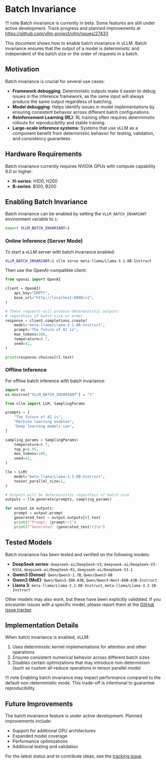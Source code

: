 # Batch Invariance

!!! note
    Batch invariance is currently in beta. Some features are still under active development.
    Track progress and planned improvements at <https://github.com/vllm-project/vllm/issues/27433>

This document shows how to enable batch invariance in vLLM. Batch invariance ensures that the output of a model is deterministic and independent of the batch size or the order of requests in a batch.

## Motivation

Batch invariance is crucial for several use cases:

- **Framework debugging**: Deterministic outputs make it easier to debug issues in the inference framework, as the same input will always produce the same output regardless of batching.
- **Model debugging**: Helps identify issues in model implementations by ensuring consistent behavior across different batch configurations.
- **Reinforcement Learning (RL)**: RL training often requires deterministic rollouts for reproducibility and stable training.
- **Large-scale inference systems**: Systems that use vLLM as a component benefit from deterministic behavior for testing, validation, and consistency guarantees.

## Hardware Requirements

Batch invariance currently requires NVIDIA GPUs with compute capability 9.0 or higher:

- **H-series**: H100, H200
- **B-series**: B100, B200

## Enabling Batch Invariance

Batch invariance can be enabled by setting the `VLLM_BATCH_INVARIANT` environment variable to `1`:

```bash
export VLLM_BATCH_INVARIANT=1
```

### Online Inference (Server Mode)

To start a vLLM server with batch invariance enabled:

```bash
VLLM_BATCH_INVARIANT=1 vllm serve meta-llama/Llama-3.1-8B-Instruct
```

Then use the OpenAI-compatible client:

```python
from openai import OpenAI

client = OpenAI(
    api_key="EMPTY",
    base_url="http://localhost:8000/v1",
)

# These requests will produce deterministic outputs
# regardless of batch size or order
response = client.completions.create(
    model="meta-llama/Llama-3.1-8B-Instruct",
    prompt="The future of AI is",
    max_tokens=100,
    temperature=0.7,
    seed=42,
)

print(response.choices[0].text)
```

### Offline Inference

For offline batch inference with batch invariance:

```python
import os
os.environ["VLLM_BATCH_INVARIANT"] = "1"

from vllm import LLM, SamplingParams

prompts = [
    "The future of AI is",
    "Machine learning enables",
    "Deep learning models can",
]

sampling_params = SamplingParams(
    temperature=0.7,
    top_p=0.95,
    max_tokens=100,
    seed=42,
)

llm = LLM(
    model="meta-llama/Llama-3.1-8B-Instruct",
    tensor_parallel_size=1,
)

# Outputs will be deterministic regardless of batch size
outputs = llm.generate(prompts, sampling_params)

for output in outputs:
    prompt = output.prompt
    generated_text = output.outputs[0].text
    print(f"Prompt: {prompt!r}")
    print(f"Generated: {generated_text!r}\n")
```

## Tested Models

Batch invariance has been tested and verified on the following models:

- **DeepSeek series**: `deepseek-ai/DeepSeek-V3`, `deepseek-ai/DeepSeek-V3-0324`, `deepseek-ai/DeepSeek-R1`, `deepseek-ai/DeepSeek-V3.1`
- **Qwen3 (Dense)**: `Qwen/Qwen3-1.7B`, `Qwen/Qwen3-8B`
- **Qwen3 (MoE)**: `Qwen/Qwen3-30B-A3B`, `Qwen/Qwen3-Next-80B-A3B-Instruct`
- **Llama 3**: `meta-llama/Llama-3.1-8B-Instruct`, `meta-llama/Llama-3.2-1B-Instruct`

Other models may also work, but these have been explicitly validated. If you encounter issues with a specific model, please report them at the [GitHub issue tracker](https://github.com/vllm-project/vllm/issues/27433).

## Implementation Details

When batch invariance is enabled, vLLM:

1. Uses deterministic kernel implementations for attention and other operations
2. Ensures consistent numerical behavior across different batch sizes
3. Disables certain optimizations that may introduce non-determinism (such as custom all-reduce operations in tensor parallel mode)

!!! note
    Enabling batch invariance may impact performance compared to the default non-deterministic mode. This trade-off is intentional to guarantee reproducibility.

## Future Improvements

The batch invariance feature is under active development. Planned improvements include:

- Support for additional GPU architectures
- Expanded model coverage
- Performance optimizations
- Additional testing and validation

For the latest status and to contribute ideas, see the [tracking issue](https://github.com/vllm-project/vllm/issues/27433).
